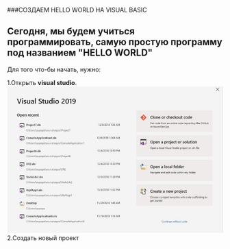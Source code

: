###СОЗДАЕМ HELLO WORLD НА VISUAL BASIC

Сегодня, мы будем учиться программировать,
самую простую программу под названием
"HELLO WORLD"
---
Для того что-бы начать, нужно:

1.Открыть **visual studio**.
![YMP](/images/start-window1.jpg)
2.Создать новый проект

